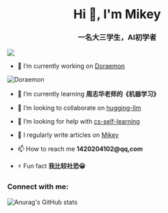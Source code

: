 <h1 align="center">Hi 👋, I'm Mikey</h1>
<h3 align="center">一名大三学生，AI初学者</h3>

<img src="https://oss.lingkongstudy.com.cn/blog/202405132003041.png" align="center">

- 🔭 I’m currently working on [Doraemon](https://github.com/acwwt/Doraemon)

<img alt="Doraemon" src="https://oss.lingkongstudy.com.cn/blog/202405131653596.png"> 

- 🌱 I’m currently learning **周志华老师的《机器学习》**

- 👯 I’m looking to collaborate on [hugging-llm](https://github.com/datawhalechina/hugging-llm)

- 🤝 I’m looking for help with [cs-self-learning](https://github.com/PKUFlyingPig/cs-self-learning)

- 📝 I regularly write articles on [Mikey](https://blog.lingkongstudy.com.cn/)

- 📫 How to reach me **1420204102@qq,com**

- ⚡ Fun fact **我比较社恐😀**

<h3 align="left">Connect with me:</h3>
<p align="left">
</p>

![Anurag's GitHub stats](https://github-readme-stats.vercel.app/api?username=acwwt&bg_color=30,e96443,904e95&title_color=fff&text_color=fff)


